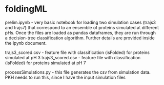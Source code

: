 # foldingML

prelim.ipynb - very basic notebook for loading two simulation cases (trajs3 and trajs7) that correspond to an ensemble of proteins simulated at different pHs. Once the files are loaded as pandas dataframes, they are run through a decision-tree classification algorithm. Further details are provided inside the ipynb document. 

trajs3_scored.csv - feature file with classification (isFolded) for proteins simulated at pH 3 
trajs3_scored.csv - feature file with classification (isFolded) for proteins simulated at pH 7 

processSimulations.py - this file generates the csv from simulation data. PKH needs to run this, since I have the input simulation files
